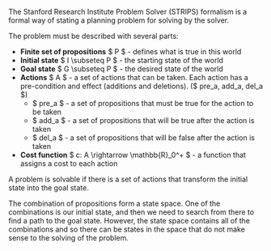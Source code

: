 The Stanford Research Institute Problem Solver (STRIPS) formalism is a formal
way of stating a planning problem for solving by the solver.

The problem must be described with several parts:

- **Finite set of propositions** $ P $ - defines what is true in this world
- **Initial state** $ I \subseteq P $ - the starting state of the world
- **Goal state** $ G \subseteq P $ - the desired state of the world
- **Actions** $ A $ - a set of actions that can be taken. Each action has a
    pre-condition and effect (additions and deletions). ($ pre_a, add_a, del_a
    $)
    - $ pre_a $ - a set of propositions that must be true for the action to be
        taken
    - $ add_a $ - a set of propositions that will be true after the action is
        taken
    - $ del_a $ - a set of propositions that will be false after the action is
        taken
- **Cost function** $ c: A \rightarrow \mathbb{R}_0^+ $ - a function that
    assigns a cost to each action


A problem is solvable if there is a set of actions that transform the initial
state into the goal state. 

The combination of propositions form a state space. One of the combinations is
our initial state, and then we need to search from there to find a path to the
goal state. However, the state space contains all of the combinations and so
there can be states in the space that do not make sense to the solving of the
problem. 